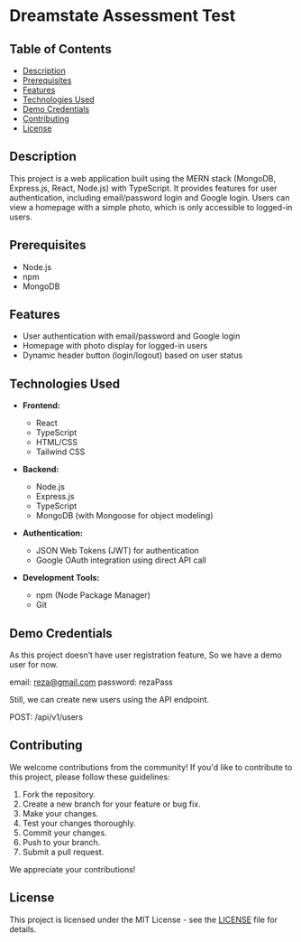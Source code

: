 # Dreamstate Assessment Test

## Table of Contents

- [Description](#description)
- [Prerequisites](#prerequisites)
- [Features](#features)
- [Technologies Used](#technologies-used)
- [Demo Credentials](#demo-creds)
- [Contributing](#contributing)
- [License](#license)

## Description

This project is a web application built using the MERN stack (MongoDB, Express.js, React, Node.js) with TypeScript. It provides features for user authentication, including email/password login and Google login. Users can view a homepage with a simple photo, which is only accessible to logged-in users.

## Prerequisites

- Node.js
- npm
- MongoDB

## Features

- User authentication with email/password and Google login
- Homepage with photo display for logged-in users
- Dynamic header button (login/logout) based on user status

## Technologies Used

- **Frontend:**
  - React
  - TypeScript
  - HTML/CSS
  - Tailwind CSS
  
- **Backend:**
  - Node.js
  - Express.js
  - TypeScript
  - MongoDB (with Mongoose for object modeling)
  
- **Authentication:**
  - JSON Web Tokens (JWT) for authentication
  - Google OAuth integration using direct API call
  
- **Development Tools:**
  - npm (Node Package Manager)
  - Git

## Demo Credentials

As this project doesn’t have user registration feature, So we have a demo user for now.

email: reza@gmail.com
password: rezaPass

Still, we can create new users using the API endpoint.

POST: /api/v1/users

## Contributing

We welcome contributions from the community! If you'd like to contribute to this project, please follow these guidelines:

1. Fork the repository.
2. Create a new branch for your feature or bug fix.
3. Make your changes.
4. Test your changes thoroughly.
5. Commit your changes.
6. Push to your branch.
7. Submit a pull request.

We appreciate your contributions!

## License

This project is licensed under the MIT License - see the [LICENSE](LICENSE) file for details.
